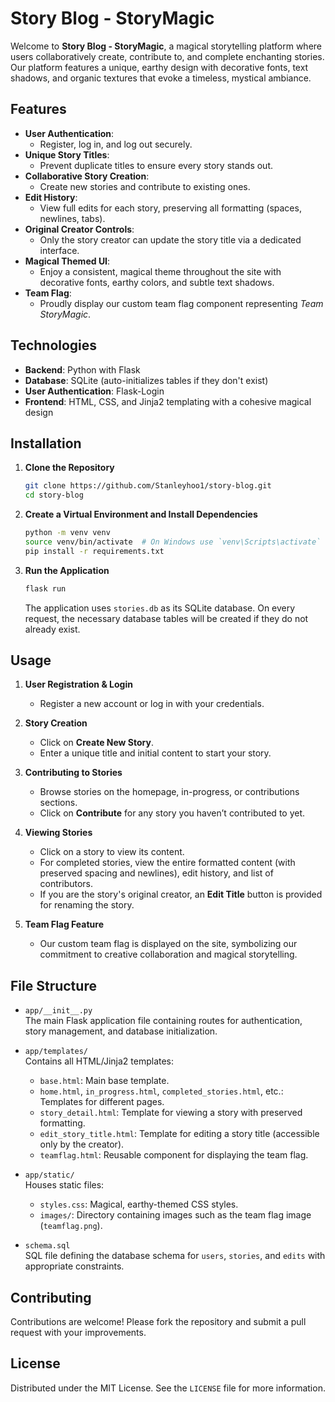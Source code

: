 # Story Blog - StoryMagic

Welcome to **Story Blog - StoryMagic**, a magical storytelling platform where users collaboratively create, contribute to, and complete enchanting stories. Our platform features a unique, earthy design with decorative fonts, text shadows, and organic textures that evoke a timeless, mystical ambiance.

## Features

- **User Authentication**: 
  - Register, log in, and log out securely.
- **Unique Story Titles**:
  - Prevent duplicate titles to ensure every story stands out.
- **Collaborative Story Creation**:
  - Create new stories and contribute to existing ones.
- **Edit History**:
  - View full edits for each story, preserving all formatting (spaces, newlines, tabs).
- **Original Creator Controls**:
  - Only the story creator can update the story title via a dedicated interface.
- **Magical Themed UI**:
  - Enjoy a consistent, magical theme throughout the site with decorative fonts, earthy colors, and subtle text shadows.
- **Team Flag**:
  - Proudly display our custom team flag component representing *Team StoryMagic*.

## Technologies

- **Backend**: Python with Flask
- **Database**: SQLite (auto-initializes tables if they don't exist)
- **User Authentication**: Flask-Login
- **Frontend**: HTML, CSS, and Jinja2 templating with a cohesive magical design

## Installation

1. **Clone the Repository**

   ```bash
   git clone https://github.com/Stanleyhoo1/story-blog.git
   cd story-blog
   ```

2. **Create a Virtual Environment and Install Dependencies**

   ```bash
   python -m venv venv
   source venv/bin/activate  # On Windows use `venv\Scripts\activate`
   pip install -r requirements.txt
   ```

3. **Run the Application**

   ```bash
   flask run
   ```

   The application uses `stories.db` as its SQLite database. On every request, the necessary database tables will be created if they do not already exist.

## Usage

1. **User Registration & Login**
   - Register a new account or log in with your credentials.
   
2. **Story Creation**
   - Click on **Create New Story**.
   - Enter a unique title and initial content to start your story.
   
3. **Contributing to Stories**
   - Browse stories on the homepage, in-progress, or contributions sections.
   - Click on **Contribute** for any story you haven’t contributed to yet.
   
4. **Viewing Stories**
   - Click on a story to view its content.
   - For completed stories, view the entire formatted content (with preserved spacing and newlines), edit history, and list of contributors.
   - If you are the story's original creator, an **Edit Title** button is provided for renaming the story.

5. **Team Flag Feature**
   - Our custom team flag is displayed on the site, symbolizing our commitment to creative collaboration and magical storytelling.

## File Structure

- `app/__init__.py`  
  The main Flask application file containing routes for authentication, story management, and database initialization.
  
- `app/templates/`  
  Contains all HTML/Jinja2 templates:
  - `base.html`: Main base template.
  - `home.html`, `in_progress.html`, `completed_stories.html`, etc.: Templates for different pages.
  - `story_detail.html`: Template for viewing a story with preserved formatting.
  - `edit_story_title.html`: Template for editing a story title (accessible only by the creator).
  - `teamflag.html`: Reusable component for displaying the team flag.
  
- `app/static/`  
  Houses static files:
  - `styles.css`: Magical, earthy-themed CSS styles.
  - `images/`: Directory containing images such as the team flag image (`teamflag.png`).
  
- `schema.sql`  
  SQL file defining the database schema for `users`, `stories`, and `edits` with appropriate constraints.

## Contributing

Contributions are welcome! Please fork the repository and submit a pull request with your improvements.

## License

Distributed under the MIT License. See the `LICENSE` file for more information.
